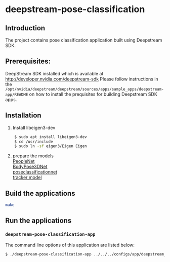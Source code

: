# deepstream-pose-classification

## Introduction
The project contains pose classification application built using  Deepstream SDK.

## Prerequisites:
DeepStream SDK installed which is available at  http://developer.nvidia.com/deepstream-sdk
Please follow instructions in the `/opt/nvidia/deepstream/deepstream/sources/apps/sample_apps/deepstream-app/README` on how to install the prequisites for building Deepstream SDK apps.

## Installation
1. Install libeigen3-dev
```bash
    $ sudo apt install libeigen3-dev
    $ cd /usr/include
    $ sudo ln -sf eigen3/Eigen Eigen
```
2. prepare the models  
  [PeopleNet](https://catalog.ngc.nvidia.com/orgs/nvidia/teams/tao/models/peoplenet)  
  [BodyPose3DNet](https://ngc.nvidia.com/models/nvstaging:tao:bodypose3dnet)  
  [poseclassificationnet](https://catalog.ngc.nvidia.com/orgs/nvidia/teams/tao/models/poseclassificationnet)  
  [tracker model](https://catalog.ngc.nvidia.com/orgs/nvidia/teams/tao/models/reidentificationnet)   
## Build the applications
```bash
make
```

## Run the applications
### `deepstream-pose-classification-app`
The command line options of this application are listed below:
```bash
$ ./deepstream-pose-classification-app ../../../configs/app/deepstream_pose_classification_config.yaml
```

